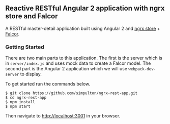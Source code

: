## Reactive RESTful Angular 2 application with ngrx store and Falcor

A RESTful master-detail application built using Angular 2 and [ngrx store](https://github.com/ngrx/store) + [Falcor](http://netflix.github.io/falcor/).

### Getting Started

There are two main parts to this application. The first is the server which is in `server/index.js` and uses mock data to create a Falcor model. The second part is the Angular 2 application which we will use `webpack-dev-server` to display.  

To get started run the commands below.

```
$ git clone https://github.com/simpulton/ngrx-rest-app.git
$ cd ngrx-rest-app
$ npm install
$ npm start
```

Then navigate to [http://localhost:3001](http://localhost:3001) in your browser.
